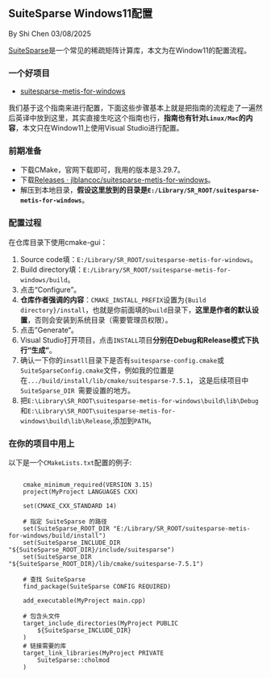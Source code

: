 ## SuiteSparse Windows11配置

By Shi Chen 03/08/2025

[SuiteSparse](https://people.engr.tamu.edu/davis/suitesparse.html)是一个常见的稀疏矩阵计算库，本文为在Window11的配置流程。

### 一个好项目

- [suitesparse-metis-for-windows](https://github.com/jlblancoc/suitesparse-metis-for-windows)

我们基于这个指南来进行配置，下面这些步骤基本上就是把指南的流程走了一遍然后英译中放到这里，其实直接生吃这个指南也行，**指南也有针对`Linux/Mac`的内容**，本文只在Window11上使用Visual Studio进行配置。

### 前期准备

- 下载CMake，官网下载即可，我用的版本是3.29.7。
- 下载[Releases · jlblancoc/suitesparse-metis-for-windows](https://github.com/jlblancoc/suitesparse-metis-for-windows/releases)。
- 解压到本地目录，**假设这里放到的目录是`E:/Library/SR_ROOT/suitesparse-metis-for-windows`**。

### 配置过程

在仓库目录下使用cmake-gui：
1. Source code填：`E:/Library/SR_ROOT/suitesparse-metis-for-windows`。
2. Build directory填：`E:/Library/SR_ROOT/suitesparse-metis-for-windows/build`。
3. 点击“Configure”。
4. **仓库作者强调的内容**：`CMAKE_INSTALL_PREFIX`设置为`{Build directory}/install`，也就是你前面填的`build`目录下，**这里是作者的默认设置**，否则会安装到系统目录（需要管理员权限）。
5. 点击”Generate“。
6. Visual Studio打开项目，点击`INSTALL`项目**分别在Debug和Release模式下执行“生成”**。
7. 确认一下你的`insatll`目录下是否有`suitesparse-config.cmake`或`SuiteSparseConfig.cmake`文件，例如我的位置是在`.../build/install/lib/cmake/suitesparse-7.5.1`， 这是后续项目中`SuiteSparse_DIR `需要设置的地方。
8. 把`E:\Library\SR_ROOT\suitesparse-metis-for-windows\build\lib\Debug`和`E:\Library\SR_ROOT\suitesparse-metis-for-windows\build\lib\Release`,添加到`PATH`。

### 在你的项目中用上

以下是一个`CMakeLists.txt`配置的例子:

```

	cmake_minimum_required(VERSION 3.15)
	project(MyProject LANGUAGES CXX)
	
	set(CMAKE_CXX_STANDARD 14)
	
	# 指定 SuiteSparse 的路径
	set(SuiteSparse_ROOT_DIR "E:/Library/SR_ROOT/suitesparse-metis-for-windows/build/install")
	set(SuiteSparse_INCLUDE_DIR "${SuiteSparse_ROOT_DIR}/include/suitesparse")
	set(SuiteSparse_DIR "${SuiteSparse_ROOT_DIR}/lib/cmake/suitesparse-7.5.1")
	
	# 查找 SuiteSparse
	find_package(SuiteSparse CONFIG REQUIRED)
	
	add_executable(MyProject main.cpp)
	
	# 包含头文件
	target_include_directories(MyProject PUBLIC 
		${SuiteSparse_INCLUDE_DIR}
	)
	# 链接需要的库
	target_link_libraries(MyProject PRIVATE
	    SuiteSparse::cholmod
	)

```